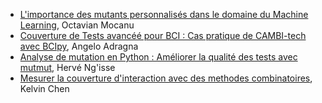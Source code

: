 - [L'importance des mutants personnalisés dans le domaine du Machine Learning](https://github.com/umontreal-diro/IFT3913/tree/main/presentations/Semaine6/KelvinChen), Octavian Mocanu
- [Couverture de Tests avancéé pour BCI : Cas pratique de CAMBI-tech avec BCIpy](https://github.com/umontreal-diro/IFT3913/tree/main/presentations/Semaine6/Angelo_Adragna), Angelo Adragna
- [Analyse de mutation en Python : Améliorer la qualité des tests avec mutmut](https://github.com/umontreal-diro/IFT3913/tree/main/presentations/Semaine6/Herve_Ngisse), Hervé Ng'isse
- [Mesurer la couverture d'interaction avec des methodes combinatoires](https://github.com/umontreal-diro/IFT3913/tree/main/presentations/Semaine6/KelvinChen), Kelvin Chen
  
